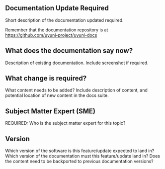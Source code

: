 ## Documentation Update Required

Short description of the documentation updated required.

Remember that the documentation repository is at https://github.com/uyuni-project/uyuni-docs

## What does the documentation say now?

Description of existing documentation.
Include screenshot if required.

## What change is required?

What content needs to be added?
Include description of content, and potential location of new content in the docs suite.

## Subject Matter Expert (SME)

REQUIRED: Who is the subject matter expert for this topic?

## Version

Which version of the software is this feature/update expected to land in?
Which version of the documentation must this feature/update land in?
Does the content need to be backported to previous documentation versions?
